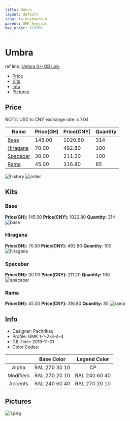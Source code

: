 ```yaml
---
title: Umbra 
layout: default
icon: fa-keyboard-o
parent: GMK Keycaps
nav_order: 310700
---
```


# Umbra 

ref link: [Umbra GH GB Link](https://geekhack.org/index.php?topic=103209.0)  

* [Price](#price)  
* [Kits](#kits)  
* [Info](#info)  
* [Pictures](#pictures)  


## Price  
NOTE: USD to CNY exchange rate is 7.04

| Name          | Price(GH)    |  Price(CNY) | Quantity |
| ------------- | ------------ |  ---------- | -------- |
|[Base](#base)|145.00|1020.80|314|
|[Hiragana](#hiragana)|70.00|492.80|100|
|[Spacebar](#spacebar)|30.00|211.20|100|
|[Rama](#rama)|45.00|316.80|85|

<img src="{{ 'assets/images/gmk-keycaps/umbra/history.png' | relative_url }}" alt="history" class="image featured">
<img src="{{ 'assets/images/gmk-keycaps/umbra/order.png' | relative_url }}" alt="order" class="image featured">

## Kits  
### Base  
**Price(GH):** 145.00    **Price(CNY):** 1020.80    **Quantity:** 314  
<img src="{{ 'assets/images/gmk-keycaps/umbra/kits_pics/base.png' | relative_url }}" alt="base" class="image featured">

### Hiragana  
**Price(GH):** 70.00    **Price(CNY):** 492.80    **Quantity:** 100  
<img src="{{ 'assets/images/gmk-keycaps/umbra/kits_pics/hiragana.png' | relative_url }}" alt="hiragana" class="image featured">

### Spacebar  
**Price(GH):** 30.00    **Price(CNY):** 211.20    **Quantity:** 100  
<img src="{{ 'assets/images/gmk-keycaps/umbra/kits_pics/spacebar.png' | relative_url }}" alt="spacebar" class="image featured">

### Rama
**Price(GH):** 45.00    **Price(CNY):** 316.80    **Quantity:** 85 
<img src="{{ 'assets/images/gmk-keycaps/umbra/kits_pics/rama.png' | relative_url }}" alt="rama" class="image featured">


## Info  
* Designer: Pachriksu  
* Profile: GMK 1-1-2-3-4-4  
* GB Time: 2019-11-01  
* Color Codes:  

| |Base Color     | Legend Color
| :-------------: | :-------------: | :------------:
|Alpha|RAL 270 30 10|CP
|Modifiers|RAL 270 20 10|RAL 240 60 40
|Accents|RAL 240 60 40|RAL 270 20 10

## Pictures  
<img src="{{ 'assets/images/gmk-keycaps/umbra/rendering_pics/1.png' | relative_url }}" alt="1.png" class="image featured">

